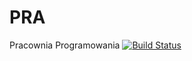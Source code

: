 # PRA
Pracownia Programowania
[![Build Status](https://travis-ci.org/Skalmar/PRA.svg?branch=master)](https://travis-ci.org/Skalmar/PRA)
